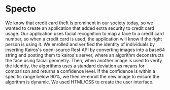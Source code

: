 # Specto

We know that credit card theft is prominent in our society today, so we wanted to create an application that added extra security to credit card usage. Our application uses facial recognition to map a face to a credit card number, so when a credit card is used, the application will know if the right person is using it. We enrolled and verified the identity of individuals by inserting Kairos's open-source Rest API by converting images into a base64 string and posting them to kairos's server, where an algorithm deconstructs the face using facial geometry. Then, when another image is used to verify the identity, the algorithms uses a standard deviation as means for comparison and returns a confidence level. If the confidence is within a specific range below 90%, we then re-enroll the new image to ensure the algorithm is dynamic. We used HTML/CSS to create the user interface.
